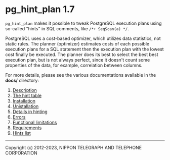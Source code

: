 # pg\_hint\_plan 1.7

`pg_hint_plan` makes it possible to tweak PostgreSQL execution plans using
so-called "hints" in SQL comments, like `/*+ SeqScan(a) */`.

PostgreSQL uses a cost-based optimizer, which utilizes data statistics, not
static rules. The planner (optimizer) estimates costs of each possible
execution plans for a SQL statement then the execution plan with the lowest
cost finally be executed. The planner does its best to select the best best
execution plan, but is not always perfect, since it doesn't count some
properties of the data, for example, correlation between columns.

For more details, please see the various documentations available in the
**docs/** directory:

1. [Description](docs/description.md)
1. [The hint table](docs/hint_table.md)
1. [Installation](docs/installation.md)
1. [Unistallation](docs/uninstallation.md)
1. [Details in hinting](docs/hint_details.md)
1. [Errors](docs/errors.md)
1. [Functional limitations](docs/functional_limitations.md)
1. [Requirements](docs/requirements.md)
1. [Hints list](docs/hint_list.md)

* * * * *

Copyright (c) 2012-2023, NIPPON TELEGRAPH AND TELEPHONE CORPORATION
